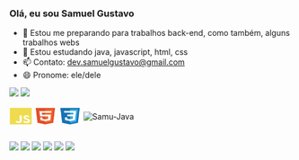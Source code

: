 ### Olá, eu sou Samuel Gustavo

- 🔭 Estou me preparando para trabalhos back-end, como também, alguns trabalhos webs
- 🌱 Estou estudando java, javascript, html, css
- 📫 Contato: dev.samuelgustavo@gmail.com
- 😄 Pronome: ele/dele

<div>
  <a href="https://github.com/samuel-gustavo"></a>
  <img height="180em" src="https://github-readme-stats.vercel.app/api?username=samuel-gustavo&show_icons=true&theme=dracula&include_all_commits=true&count_private=true"/>
  <img height="180em" src="https://github-readme-stats.vercel.app/api/top-langs/?username=samuel-gustavo&layout=compact&langs_count=16&theme=dracula"/>
</div>

<div style="display: inline_block"><br>
  <img align="center" alt="Samu-Js" height="30" width="40" src="https://raw.githubusercontent.com/devicons/devicon/master/icons/javascript/javascript-plain.svg">
  <img align="center" alt="Samu-Ts" height="30" width="40" src="https://raw.githubusercontent.com/devicons/devicon/master/icons/html5/html5-original.svg">
  <img align="center" alt="Samu-CSS" height="30" width="40" src="https://raw.githubusercontent.com/devicons/devicon/master/icons/css3/css3-original.svg">
  <img align="center" alt="Samu-Java" height="33" width="40" src="https://cdn.jsdelivr.net/gh/devicons/devicon/icons/java/java-original.svg"/>       
</div>

 ##
 
 <div>
   <a href="#" target="_blank"><img src="https://img.shields.io/badge/YouTube-FF0000?style=for-the-badge&logo=youtube&logoColor=white" target="_blank"></a>
  <a href="#" target="_blank"><img src="https://img.shields.io/badge/-Instagram-%23E4405F?style=for-the-badge&logo=instagram&logoColor=white" target="_blank"></a>
 	<a href="#" target="_blank"><img src="https://img.shields.io/badge/Twitch-9146FF?style=for-the-badge&logo=twitch&logoColor=white" target="_blank"></a>
 <a href="#" target="_blank"><img src="https://img.shields.io/badge/Discord-7289DA?style=for-the-badge&logo=discord&logoColor=white" target="_blank"></a> 
  <a href="#"><img src="https://img.shields.io/badge/-Gmail-%23333?style=for-the-badge&logo=gmail&logoColor=white" target="_blank"></a>
  <a href="#" target="_blank"><img src="https://img.shields.io/badge/-LinkedIn-%230077B5?style=for-the-badge&logo=linkedin&logoColor=white" target="_blank"></a> 
 </div>

<!-- Cobrinha que come commits -- Precisa corrigir
  ![Snake animation](https://github.com/samuel-gustavo/samuel-gustavo/blob/output/github-contribution-grid-snake.svg)
-->
